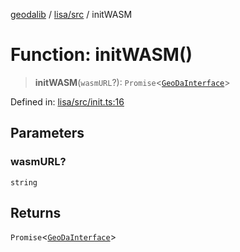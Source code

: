 [geodalib](../../../modules.md) / [lisa/src](../index.md) / initWASM

# Function: initWASM()

> **initWASM**(`wasmURL`?): `Promise`\<[`GeoDaInterface`](../../../core/src/interfaces/GeoDaInterface.md)\>

Defined in: [lisa/src/init.ts:16](https://github.com/GeoDaCenter/geoda-lib/blob/5c8fba7800a0ff8c8ed4b8b260cc40d1229fb38a/js/packages/lisa/src/init.ts#L16)

## Parameters

### wasmURL?

`string`

## Returns

`Promise`\<[`GeoDaInterface`](../../../core/src/interfaces/GeoDaInterface.md)\>
